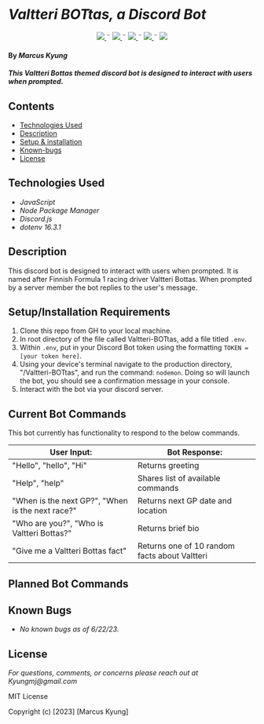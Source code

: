 # _Valtteri BOTtas, a Discord Bot_
<div align="center">
    <!-- Project Shields -->
    <div align="center">
        <a href="https://github.com/MarcusKyung/Valtteri-BOTtas/graphs/contributors">
            <img src="https://img.shields.io/github/contributors/MarcusKyung/RecipeBox2.Solution.svg?style=plastic">
        </a>
        ¨
        <a href="https://github.com/MarcusKyung/Valtteri-BOTtas/stargazers">
            <img src="https://img.shields.io/github/stars/MarcusKyung/RecipeBox2.Solution.svg?color=yellow&style=plastic">
        </a>
        ¨
        <a href="https://github.com/MarcusKyung/Valtteri-BOTtas/issues">
            <img src="https://img.shields.io/github/issues/MarcusKyung/RecipeBox2.Solution?style=plastic">
        </a>
        ¨
        <a href="https://github.com/MarcusKyung/Valtteri-BOTtas/blob/main/LICENSE.txt">
            <img src="https://img.shields.io/github/license/MarcusKyung/RecipeBox2.Solution?color=orange&style=plastic">
        </a>
        ¨
        <a href="https://linkedin.com/in/MarcusKyung">
            <img src="https://img.shields.io/badge/-LinkedIn-black.svg?style=plastic&logo=linkedin&colorB=2867B2">
        </a>
    </div>
</div>

#### By _**Marcus Kyung**_

#### _This Valtteri Bottas themed discord bot is designed to interact with users when prompted._

## Contents
* [Technologies Used](#technologies-used)
* [Description](#description)
* [Setup & installation](#setupinstallation-requirements)
* [Known-bugs](#known-bugs)
* [License](#license)

## Technologies Used
* _JavaScript_
* _Node Package Manager_
* _Discord.js_
* _dotenv 16.3.1_

## Description
This discord bot is designed to interact with users when prompted. It is named after Finnish Formula 1 racing driver Valtteri Bottas. When prompted by a server member the bot replies to the user's message. 

## Setup/Installation Requirements 
1. Clone this repo from GH to your local machine.
2. In root directory of the file called Valtteri-BOTtas, add a file titled `.env`.
3. Within `.env`, put in your Discord Bot token using the formatting `TOKEN = [your token here]`.
4. Using your device's terminal navigate to the production directory, "/Valtteri-BOTtas", and run the command: ```nodemon```. Doing so will launch the bot, you should see a confirmation message in your console.
5. Interact with the bot via your discord server. 

## Current Bot Commands
This bot currently has functionality to respond to the below commands. 

| User Input:                                        | Bot Response:                                      |                    
| -------------------------------------------------- | -------------------------------------------------- |                   
| "Hello", "hello", "Hi"                             | Returns greeting                                   |
| "Help", "help"                                     | Shares list of available commands                  |
| "When is the next GP?", "When is the next race?"   | Returns next GP date and location                  |
| "Who are you?", "Who is Valtteri Bottas?"          | Returns brief bio                                  |
| "Give me a Valtteri Bottas fact"                   | Returns one of 10 random facts about Valtteri      |

## Planned Bot Commands


## Known Bugs
* _No known bugs as of 6/22/23._

## License
_For questions, comments, or concerns please reach out at Kyungmj@gmail.com_

MIT License

Copyright (c) [2023] [Marcus Kyung]